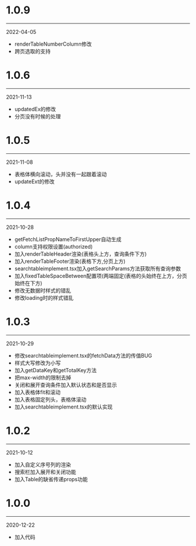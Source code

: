 # 1.0.9

***

2022-04-05

* renderTableNumberColumn修改
* 跨页选取的支持

# 1.0.6

***

2021-11-13

* updatedEx的修改
* 分页没有时候的处理

# 1.0.5

***

2021-11-08

* 表格体横向滚动，头并没有一起跟着滚动
* updateExt的修改

# 1.0.4

***

2021-10-28

* getFetchListPropNameToFirstUpper自动生成
* column支持权限设置(authorized)
* 加入renderTableHeader渲染(表格头上方，查询条件下方)
* 加入renderTableFooter渲染(表格下方,分页上方)
* searchtableimplement.tsx加入getSearchParams方法获取所有查询参数
* 加入fixedTableSpaceBetween配置项(两端固定(表格的头始终在上方，分页始终在下方)
* 修改无数据时样式的错乱
* 修改loading时的样式错乱

# 1.0.3

***

2021-10-29

* 修改searchtableimplement.tsx的fetchData方法的传值BUG
* 样式大写修改为小写
* 加入getDataKey和getTotalKey方法
* 把max-width的限制去掉
* 关闭和展开查询条件加入默认状态和是否显示
* 加入表格体fit和滚动
* 加入表格固定列头，表格体滚动
* 加入searchtableimplement.tsx的默认实现

# 1.0.2

***

2021-10-12

* 加入自定义序号列的渲染
* 搜索栏加入展开和关闭功能
* 加入Table的缺省传递props功能

# 1.0.0

***

2020-12-22

* 加入代码
